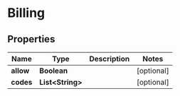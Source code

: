
# Billing

## Properties
Name | Type | Description | Notes
------------ | ------------- | ------------- | -------------
**allow** | **Boolean** |  |  [optional]
**codes** | **List&lt;String&gt;** |  |  [optional]



